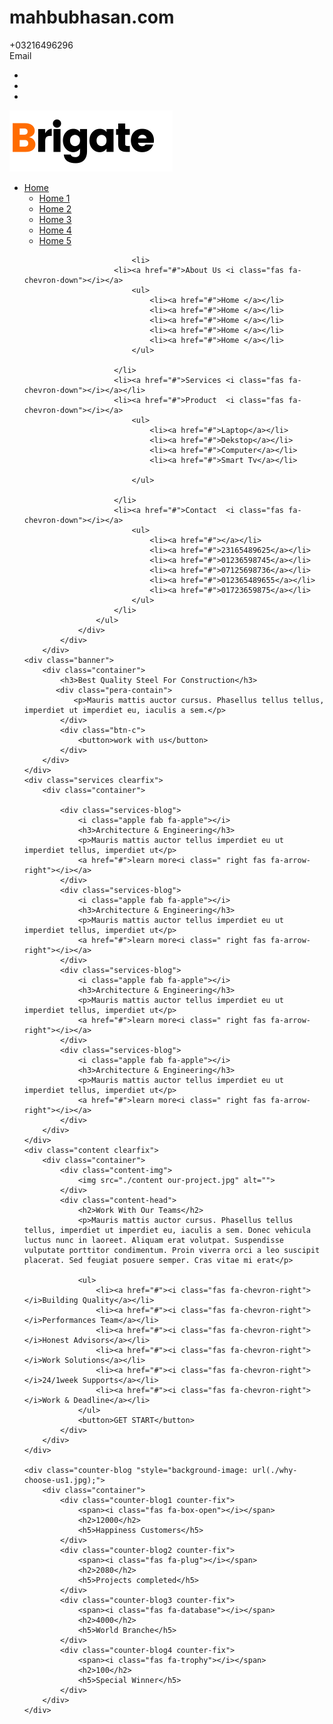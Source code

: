 # mahbubhasan.com
<!DOCTYPE html>
<html lang="en">
<head>
    <meta charset="UTF-8">
    <meta http-equiv="X-UA-Compatible" content="IE=edge">
    <meta name="viewport" content="width=device-width, initial-scale=1.0">
    <title>thimforex</title>
    <link rel="stylesheet" href="https://cdnjs.cloudflare.com/ajax/libs/font-awesome/6.0.0-beta2/css/all.min.css" integrity="sha512-YWzhKL2whUzgiheMoBFwW8CKV4qpHQAEuvilg9FAn5VJUDwKZZxkJNuGM4XkWuk94WCrrwslk8yWNGmY1EduTA==" crossorigin="anonymous" referrerpolicy="no-referrer" />
    <link rel="stylesheet" href="style.css">
</head>
<body>
    <div class="header-top clearfix">
        <div class="container">
            <div class="header-left">
                <i class="fas fa-phone"></i>+03216496296
            </div>
            <div class="header-middel">
                <i class="fas fa-envelope"></i> Email
            </div>
            <div class="header-right">
                <ul>
                    <li><a href="#"><i class="fab fa-facebook"></i></a></li>
                    <li><a href="#"><i class="fab fa-twitter"></i></a></li>
                    <li><a href="#"><i class="fab fa-instagram"></i></a></li>
                </ul>
            </div>
        </div>
    </div>
        <div class="middel-header clearfix">
            <div class="container">
                <div class="middel-left">
                    <img src="logo.svg" alt="">
                </div>
                <div class="middel-right">
                    <ul>
                        <li><a href="#">Home     <i class="fas fa-chevron-down"></i></a>
                            <ul>
                                <li><a href="#">Home 1</a></li>
                                <li><a href="#">Home 2</a></li>
                                <li><a href="#">Home 3</a></li>
                                <li><a href="#">Home 4</a></li>
                                <li><a href="#">Home 5</a></li>
                            </ul>
                            
                            
                            <li>
                        <li><a href="#">About Us <i class="fas fa-chevron-down"></i></a>
                            <ul>
                                <li><a href="#">Home </a></li>
                                <li><a href="#">Home </a></li>
                                <li><a href="#">Home </a></li>
                                <li><a href="#">Home </a></li>
                                <li><a href="#">Home </a></li>
                            </ul>
                        
                        </li>
                        <li><a href="#">Services <i class="fas fa-chevron-down"></i></a></li>
                        <li><a href="#">Product  <i class="fas fa-chevron-down"></i></a>
                            <ul>
                                <li><a href="#">Laptop</a></li>
                                <li><a href="#">Dekstop</a></li>
                                <li><a href="#">Computer</a></li>
                                <li><a href="#">Smart Tv</a></li>
                                
                            </ul>
                        
                        </li>
                        <li><a href="#">Contact  <i class="fas fa-chevron-down"></i></a>
                            <ul>
                                <li><a href="#"></a></li>
                                <li><a href="#">23165489625</a></li>
                                <li><a href="#">01236598745</a></li>
                                <li><a href="#">07125698736</a></li>
                                <li><a href="#">012365489655</a></li>
                                <li><a href="#">01723659875</a></li>
                            </ul>
                        </li>
                    </ul>
                </div>
            </div>
        </div>
    <div class="banner">
        <div class="container">
            <h3>Best Quality Steel For Construction</h3>
           <div class="pera-contain">
               <p>Mauris mattis auctor cursus. Phasellus tellus tellus, imperdiet ut imperdiet eu, iaculis a sem.</p>
            </div>
            <div class="btn-c">
                <button>work with us</button>
            </div>
        </div>
    </div>
    <div class="services clearfix">
        <div class="container">

            <div class="services-blog">
                <i class="apple fab fa-apple"></i>
                <h3>Architecture & Engineering</h3>
                <p>Mauris mattis auctor tellus imperdiet eu ut imperdiet tellus, imperdiet ut</p>
                <a href="#">learn more<i class=" right fas fa-arrow-right"></i></a>
            </div>
            <div class="services-blog">
                <i class="apple fab fa-apple"></i>
                <h3>Architecture & Engineering</h3>
                <p>Mauris mattis auctor tellus imperdiet eu ut imperdiet tellus, imperdiet ut</p>
                <a href="#">learn more<i class=" right fas fa-arrow-right"></i></a>
            </div>
            <div class="services-blog">
                <i class="apple fab fa-apple"></i>
                <h3>Architecture & Engineering</h3>
                <p>Mauris mattis auctor tellus imperdiet eu ut imperdiet tellus, imperdiet ut</p>
                <a href="#">learn more<i class=" right fas fa-arrow-right"></i></a>
            </div>
            <div class="services-blog">
                <i class="apple fab fa-apple"></i>
                <h3>Architecture & Engineering</h3>
                <p>Mauris mattis auctor tellus imperdiet eu ut imperdiet tellus, imperdiet ut</p>
                <a href="#">learn more<i class=" right fas fa-arrow-right"></i></a>
            </div>
        </div>
    </div>
    <div class="content clearfix">
        <div class="container">
            <div class="content-img">
                <img src="./content our-project.jpg" alt="">
            </div>
            <div class="content-head">
                <h2>Work With Our Teams</h2>
                <p>Mauris mattis auctor cursus. Phasellus tellus tellus, imperdiet ut imperdiet eu, iaculis a sem. Donec vehicula luctus nunc in laoreet. Aliquam erat volutpat. Suspendisse vulputate porttitor condimentum. Proin viverra orci a leo suscipit placerat. Sed feugiat posuere semper. Cras vitae mi erat</p>
         
                <ul>
                    <li><a href="#"><i class="fas fa-chevron-right"></i>Building Quality</a></li>
                    <li><a href="#"><i class="fas fa-chevron-right"></i>Performances Team</a></li>
                    <li><a href="#"><i class="fas fa-chevron-right"></i>Honest Advisors</a></li>
                    <li><a href="#"><i class="fas fa-chevron-right"></i>Work Solutions</a></li>
                    <li><a href="#"><i class="fas fa-chevron-right"></i>24/1week Supports</a></li>
                    <li><a href="#"><i class="fas fa-chevron-right"></i>Work & Deadline</a></li>
                </ul>
                <button>GET START</button>
            </div>         
        </div>
    </div>

    <div class="counter-blog "style="background-image: url(./why-choose-us1.jpg);">
        <div class="container">
            <div class="counter-blog1 counter-fix">
                <span><i class="fas fa-box-open"></i></span>
                <h2>12000</h2>
                <h5>Happiness Customers</h5>
            </div>
            <div class="counter-blog2 counter-fix">
                <span><i class="fas fa-plug"></i></span>
                <h2>2080</h2>
                <h5>Projects completed</h5>
            </div>
            <div class="counter-blog3 counter-fix">
                <span><i class="fas fa-database"></i></span>
                <h2>4000</h2>
                <h5>World Branche</h5>
            </div>
            <div class="counter-blog4 counter-fix">
                <span><i class="fas fa-trophy"></i></span>
                <h2>100</h2>
                <h5>Special Winner</h5>
            </div>
        </div>
    </div>
</body>
</html>
